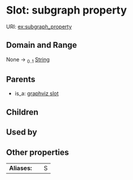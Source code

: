 
# Slot: subgraph property




URI: [ex:subgraph_property](https://w3id.org/kgviz/subgraph_property)


## Domain and Range

None &#8594;  <sub>0..1</sub> [String](types/String.md)

## Parents

 *  is_a: [graphviz slot](graphviz_slot.md)

## Children


## Used by


## Other properties

|  |  |  |
| --- | --- | --- |
| **Aliases:** | | S |

